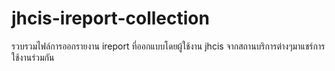 # jhcis-ireport-collection
รวบรวมไฟล์การออกรายงาน ireport ที่ออกแบบโดยผู้ใช้งาน jhcis จากสถานบริการต่างๆมาแชร์การใช้งานร่วมกัน
